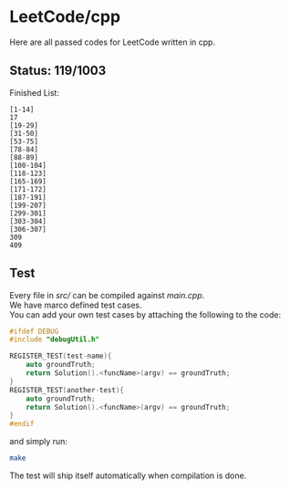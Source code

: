 # LeetCode/cpp

Here are all passed codes for LeetCode written in cpp.

## Status: 119/1003

Finished List:

	[1-14]
	17
	[19-29]
	[31-50]
	[53-75]
	[78-84]
	[88-89]
	[100-104]
	[118-123]
	[165-169]
	[171-172]
	[187-191]
	[199-207]
	[299-301]
	[303-304]
	[306-307]
	309
	409


## Test

Every file in _src/_ can be compiled against _main.cpp_.  
We have marco defined test cases.   
You can add your own test cases by attaching the following to the code:  

```cpp
#ifdef DEBUG
#include "debugUtil.h"

REGISTER_TEST(test-name){
    auto groundTruth;
    return Solution().<funcName>(argv) == groundTruth;
}
REGISTER_TEST(another-test){
    auto groundTruth;
    return Solution().<funcName>(argv) == groundTruth;
}
#endif
```

and simply run:

```sh
make
```

The test will ship itself automatically when compilation is done.